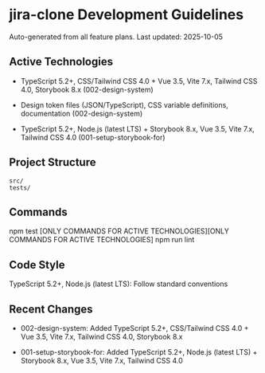 # jira-clone Development Guidelines

Auto-generated from all feature plans. Last updated: 2025-10-05

## Active Technologies

- TypeScript 5.2+, CSS/Tailwind CSS 4.0 + Vue 3.5, Vite 7.x, Tailwind CSS 4.0, Storybook 8.x (002-design-system)
- Design token files (JSON/TypeScript), CSS variable definitions, documentation (002-design-system)

- TypeScript 5.2+, Node.js (latest LTS) + Storybook 8.x, Vue 3.5, Vite 7.x, Tailwind CSS 4.0 (001-setup-storybook-for)

## Project Structure

```
src/
tests/
```

## Commands

npm test [ONLY COMMANDS FOR ACTIVE TECHNOLOGIES][ONLY COMMANDS FOR ACTIVE TECHNOLOGIES] npm run lint

## Code Style

TypeScript 5.2+, Node.js (latest LTS): Follow standard conventions

## Recent Changes

- 002-design-system: Added TypeScript 5.2+, CSS/Tailwind CSS 4.0 + Vue 3.5, Vite 7.x, Tailwind CSS 4.0, Storybook 8.x

- 001-setup-storybook-for: Added TypeScript 5.2+, Node.js (latest LTS) + Storybook 8.x, Vue 3.5, Vite 7.x, Tailwind CSS 4.0

<!-- MANUAL ADDITIONS START -->
<!-- MANUAL ADDITIONS END -->
